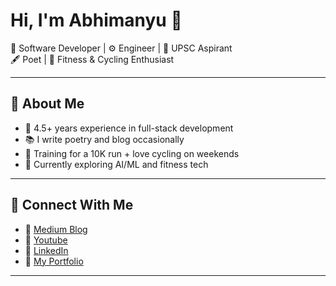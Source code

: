 # Hi, I'm Abhimanyu 👋

🚀 Software Developer | ⚙️ Engineer | 🧠 UPSC Aspirant  
🖋️ Poet | 🏃 Fitness & Cycling Enthusiast

---

## 🌟 About Me

- 🔧 4.5+ years experience in full-stack development
- 📚 I write poetry and blog occasionally
- 🚴 Training for a 10K run + love cycling on weekends
- 🎯 Currently exploring AI/ML and fitness tech

---

## 🔗 Connect With Me

- 📝 [Medium Blog](https://medium.com/abhimanyu-bitsp)
- 🔗 [Youtube](https://www.youtube.com/@AbhiDevManyu)
- 💼 [LinkedIn](https://www.linkedin.com/in/abhimanyu-bitsp)
- 📂 [My Portfolio](https://abhimanyubitsp.in/)

---
